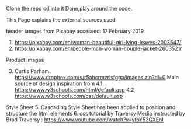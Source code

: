 Clone the repo
cd into it
Done,play around the code.


This Page explains the external sources used

header iamges from Pixabay accessed: 17 February 2019

1. https://pixabay.com/en/woman-beautiful-girl-lying-leaves-2003647/
2. https://pixabay.com/en/people-man-woman-couple-jacket-2603521/



Product images

3. Curtis Parham: https://www.dropbox.com/s/r5ahcrmzrlsfgga/images.zip?dl=0 
Main source of design inspiration from 
4.1 https://www.w3schools.com/html/default.asp
4.2 https://www.w3schools.com/css/default.asp


Style Sheet
5. Cascading Style Sheet has been applied to position and structure the html elements
6. css tutorial by Traversy Media instructed by Brad Traversy : https://www.youtube.com/watch?v=yfoY53QXEnI
